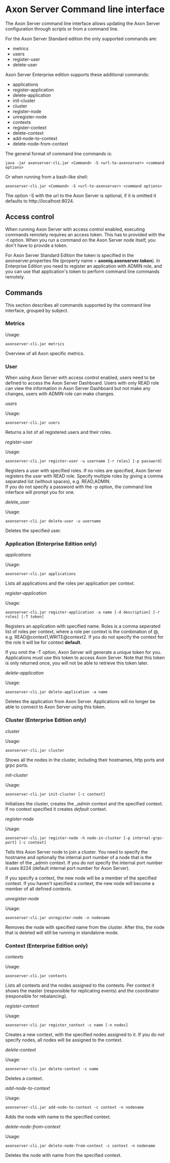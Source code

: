 # Axon Server Command line interface

The Axon Server command line interface allows updating the Axon Server configuration through scripts or from a command line.

For the Axon Server Standard edition the only supported commands are:

- metrics
- users
- register-user
- delete-user

Axon Server Enterprise edition supports these additional commands:

- applications
- register-application
- delete-application
- init-cluster
- cluster
- register-node
- unregister-node
- contexts
- register-context
- delete-context
- add-node-to-context
- delete-node-from-context

The general format of command line commands is:

    java -jar axonserver-cli.jar <Command> -S <url-to-axonserver> <command options>
    
Or when running from a bash-like shell:

    axonserver-cli.jar <Command> -S <url-to-axonserver> <command options>
    
The option -S with the url to the Axon Server is optional, if it is omitted it defaults to http://localhost:8024.

## Access control

When running Axon Server with access control enabled, executing commands remotely requires an access token. 
This has to provided with the -t option. When you run a command on the Axon Server node itself, you don't have to provide 
a token.

For Axon Server Standard Edition the token is specified in the axonserver.properties file (property name = **axoniq.axonserver.token**).
In Enterprise Edition you need to register an application with ADMIN role, and you can use that application's token to
perform command line commands remotely. 

## Commands

This section describes all commands supported by the command line interface, grouped by subject.

### Metrics

Usage:

    axonserver-cli.jar metrics
    
Overview of all Axon specific metrics.

### User

When using Axon Server with access control enabled, users need to be defined to access the Axon Server Dashboard.
Users with only READ role can view the information in Axon Server Dashboard but not make any changes, users with ADMIN role
can make changes. 

_users_

Usage:

    axonserver-cli.jar users

Returns a list of all registered users and their roles.

_register-user_

Usage: 

    axonserver-cli.jar register-user -u username [-r roles] [-p password]
    
Registers a user with specified roles. If no roles are specified, Axon Server registers the user with READ role.
Specify multiple roles by giving a comma separated list (without spaces), e.g. READ,ADMIN.  
If you do not specify a password with the -p option, the command line interface will prompt you for one.

_delete_user_

Usage: 

    axonserver-cli.jar delete-user -u username 
    
Deletes the specified user.    


### Application (Enterprise Edition only)

_applications_

Usage:

    axonserver-cli.jar applications
    
Lists all applications and the roles per application per context.  

_register-application_

Usage:

    axonserver-cli.jar register-application -a name [-d description] [-r roles] [-T token]
    
Registers an application with specified name. Roles is a comma seperated list of roles per context, where a role per context 
is the combination of <Role>@<Context>, e.g. READ@context1,WRITE@context2. If you do not specify the context for the role it 
will be for context **default**.

If you omit the -T option, Axon Server will generate a unique token for you. Applications must use this token to access
Axon Server. Note that this token is only returned once, you will not be able to retrieve this token later. 
    
_delete-application_

Usage:

    axonserver-cli.jar delete-application -a name
    
Deletes the application from Axon Server. Applications will no longer be able to connect to Axon Server using this token.
     
### Cluster (Enterprise Edition only)

_cluster_

Usage:

    axonserver-cli.jar cluster

Shows all the nodes in the cluster, including their hostnames, http ports and grpc ports.

_init-cluster_

Usage:

    axonserver-cli.jar init-cluster [-c context]

Initializes the cluster, creates the *_admin* context and the specified context. If no context specified it creates *default* context.

_register-node_

Usage:

    axonserver-cli.jar register-node -h node-in-cluster [-p internal-grpc-port] [-c context]
    
Tells this Axon Server node to join a cluster. 
You need to specify the hostname and optionally the internal port number of a node that is the leader of the _admin context. 
If you do not specify the internal port number it uses 8224 (default internal port number for Axon Server).

If you specify a context, the new node will be a member of the specified context. 
If you haven't specified a context, the new node will become a member of all defined contexts.

_unregister-node_

Usage:

    axonserver-cli.jar unregister-node -n nodename
    
Removes the node with specified name from the cluster. After this, the node that is deleted will still be running in 
standalone mode.     

### Context (Enterprise Edition only)

_contexts_

Usage:

    axonserver-cli.jar contexts

Lists all contexts and the nodes assigned to the contexts. Per context it shows the master (responsible for replicating events) and the coordinator (responsible for rebalancing).

_register-context_

Usage:

    axonserver-cli.jar register_context -c name [-n nodes]
    
Creates a new context, with the specified nodes assigned to it. If you do not specify nodes, all nodes will be assigned to 
the context.     

_delete-context_

Usage:

    axonserver-cli.jar delete-context -c name
    
Deletes a context.    

_add-node-to-context_

Usage:

    axonserver-cli.jar add-node-to-context -c context -n nodename
    
Adds the node with name to the specified context.    

_delete-node-from-context_

Usage:

    axonserver-cli.jar delete-node-from-context -c context -n nodename
    
Deletes the node with name from the specified context.    

 